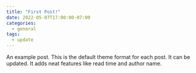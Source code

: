 ```yaml
---
title: "First Post!"
date: 2022-05-07T17:00:00-07:00
categories:
  - general
tags:
  - update
---
```


An example post. This is the default theme format for each post. It can be updated. It adds neat features like read time and author name.